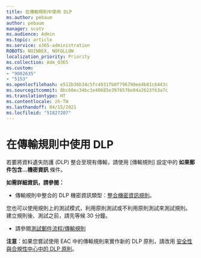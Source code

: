 ```yaml
---
title: 在傳輸規則中使用 DLP
ms.author: pebaum
author: pebaum
manager: scotv
ms.audience: Admin
ms.topic: article
ms.service: o365-administration
ROBOTS: NOINDEX, NOFOLLOW
localization_priority: Priority
ms.collection: Adm_O365
ms.custom:
- "9002635"
- "5153"
ms.openlocfilehash: e512b36b34c5fc4931fb0f796790ee4b01c6443c
ms.sourcegitcommit: 8bc60ec34bc1e40685e3976576e04a2623f63a7c
ms.translationtype: HT
ms.contentlocale: zh-TW
ms.lasthandoff: 04/15/2021
ms.locfileid: "51827207"
---
```

# <a name="using-dlp-in-transport-rules"></a>在傳輸規則中使用 DLP

若要將資料遺失防護 (DLP) 整合至現有傳輸，請使用 [傳輸規則] 設定中的 **如果郵件包含...機密資訊** 條件。

**如需詳細資訊，請參閱：**

- 傳輸規則中整合的 DLP 機密資訊類型：[整合機密資訊規則](https://docs.microsoft.com/exchange/security-and-compliance/data-loss-prevention/integrate-sensitive-information-rules)。

您也可以使用規則上的測試模式，利用原則測試或不利用原則測試來測試規則。  建立規則後、測試之前，請先等候 30 分鐘。

- 請參閱[測試郵件流程/傳輸規則](https://docs.microsoft.com/exchange/security-and-compliance/mail-flow-rules/test-mail-flow-rules)

**注意**：如果您嘗試使用 EAC 中的傳輸規則來實作新的 DLP 原則，請改用 [安全性與合規性中心中的 DLP 原則](https://docs.microsoft.com/microsoft-365/compliance/data-loss-prevention-policies?view=o365-worldwide)。
